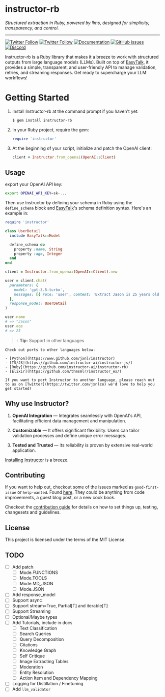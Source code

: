 # instructor-rb

_Structured extraction in Ruby, powered by llms, designed for simplicity, transparency, and control._

---

[![Twitter Follow](https://img.shields.io/twitter/follow/jxnlco?style=social)](https://twitter.com/jxnlco)
[![Twitter Follow](https://img.shields.io/twitter/follow/sbayona?style=social)](https://twitter.com/sbayona)
[![Documentation](https://img.shields.io/badge/docs-available-brightgreen)](https://jxnl.github.io/instructor-rb)
[![GitHub issues](https://img.shields.io/github/issues/instructor-ai/instructor-rb.svg)](https://github.com/instructor-ai/instructor-rb/issues)
[![Discord](https://img.shields.io/discord/1192334452110659664?label=discord)](https://discord.gg/CV8sPM5k5Y)

Instructor-rb is a Ruby library that makes it a breeze to work with structured outputs from large language models (LLMs). Built on top of [EasyTalk](https://github.com/sergiobayona/easy_talk), it provides a simple, transparent, and user-friendly API to manage validation, retries, and streaming responses. Get ready to supercharge your LLM workflows!

# Getting Started

  1. Install Instructor-rb at the command prompt if you haven't yet:
  
        ```bash
        $ gem install instructor-rb
        ```

  2. In your Ruby project, require the gem:

        ```ruby
        require 'instructor'
        ```

  3. At the beginning of your script, initialize and patch the OpenAI client:

        ```ruby
        client = Instructor.from_openai(OpenAI::Client)
        ```

## Usage

export your OpenAI API key:

```bash
export OPENAI_API_KEY=sk-...
```

Then use Instructor by defining your schema in Ruby using the `define_schema` block and [EasyTalk](https://github.com/sergiobayona/easy_talk)'s schema definition syntax. Here's an example in:

```ruby
require 'instructor'

class UserDetail
  include EasyTalk::Model

  define_schema do
    property :name, String
    property :age, Integer
  end
end

client = Instructor.from_openai(OpenAI::Client).new

user = client.chat(
  parameters: {
    model: 'gpt-3.5-turbo',
    messages: [{ role: 'user', content: 'Extract Jason is 25 years old' }]
  },
  response_model: UserDetail
)

user.name
# => "Jason"
user.age
# => 25

```

  
> ℹ️ **Tip:**  Support in other languages

    Check out ports to other languages below:

    - [Python](https://www.github.com/jxnl/instructor)
    - [TS/JS](https://github.com/instructor-ai/instructor-js/)
    - [Ruby](https://github.com/instructor-ai/instructor-rb)
    - [Elixir](https://github.com/thmsmlr/instructor_ex/)

    If you want to port Instructor to another language, please reach out to us on [Twitter](https://twitter.com/jxnlco) we'd love to help you get started!

## Why use Instructor?


1. **OpenAI Integration** — Integrates seamlessly with OpenAI's API, facilitating efficient data management and manipulation.

2. **Customizable** — It offers significant flexibility. Users can tailor validation processes and define unique error messages.

3. **Tested and Trusted** — Its reliability is proven by extensive real-world application.

[Installing Instructor](installation.md) is a breeze. 

## Contributing

If you want to help out, checkout some of the issues marked as `good-first-issue` or `help-wanted`. Found [here](https://github.com/instructor-ai/instructor-js/labels/good%20first%20issue). They could be anything from code improvements, a guest blog post, or a new cook book.

Checkout the [contribution guide]() for details on how to set things up, testing, changesets and guidelines.

## License

This project is licensed under the terms of the MIT License.

## TODO
- [ ] Add patch
  - [ ] Mode.FUNCTIONS
  - [ ] Mode.TOOLS
  - [ ] Mode.MD_JSON
  - [ ] Mode.JSON
- [ ] Add response_model
- [ ] Support async
- [ ] Support stream=True, Partial[T] and iterable[T]
- [ ] Support Streaming
- [ ] Optional/Maybe types
- [ ] Add Tutorials, include in docs
    - [ ] Text Classification
    - [ ] Search Queries
    - [ ] Query Decomposition
    - [ ] Citations
    - [ ] Knowledge Graph
    - [ ] Self Critique
    - [ ] Image Extracting Tables
    - [ ] Moderation
    - [ ] Entity Resolution
    - [ ] Action Item and Dependency Mapping
- [ ] Logging for Distillation / Finetuning
- [ ] Add `llm_validator`